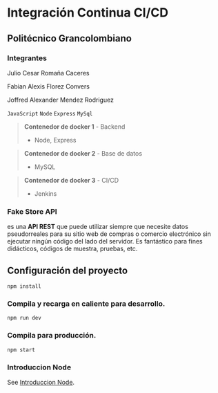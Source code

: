 # Integración Continua CI/CD
## Politécnico Grancolombiano
### Integrantes
Julio Cesar Romaña Caceres

Fabian Alexis Florez Convers

Joffred Alexander Mendez Rodriguez

`JavaScript` `Node` `Express` `MySql`

>**Contenedor de docker 1** - Backend 
>- Node, Express

>**Contenedor de docker 2** -  Base de datos
> - MySQL

>**Contenedor de docker 3** -  CI/CD
> - Jenkins

### Fake Store API
es una **API REST** que puede utilizar siempre que necesite datos pseudorreales para su sitio web de compras o comercio electrónico sin ejecutar ningún código del lado del servidor. Es fantástico para fines didácticos, códigos de muestra, pruebas, etc.

## Configuración del proyecto
```
npm install
```

### Compila y recarga en caliente para desarrollo.
```
npm run dev
```

### Compila para producción.
```
npm start
```

### Introduccion Node
See [Introduccion Node](https://nodejs.org/en/docs/guides).
